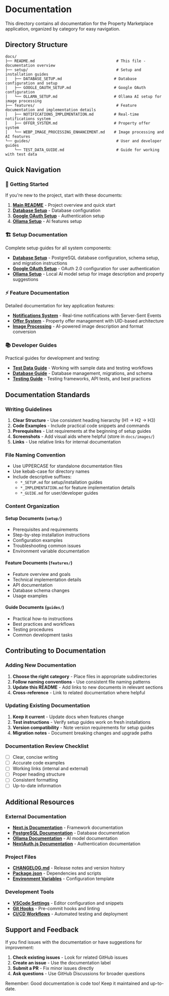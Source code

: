# Documentation

This directory contains all documentation for the Property Marketplace application, organized by category for easy navigation.

## Directory Structure

```
docs/
├── README.md                                    # This file - documentation overview
├── setup/                                       # Setup and installation guides
│   ├── DATABASE_SETUP.md                       # Database configuration and setup
│   ├── GOOGLE_OAUTH_SETUP.md                   # Google OAuth configuration
│   └── OLLAMA_SETUP.md                         # Ollama AI setup for image processing
├── features/                                    # Feature documentation and implementation details
│   ├── NOTIFICATIONS_IMPLEMENTATION.md         # Real-time notifications system
│   ├── OFFER_SYSTEM.md                         # Property offer system
│   └── WEBP_IMAGE_PROCESSING_ENHANCEMENT.md    # Image processing and AI features
└── guides/                                      # User and developer guides
    └── TEST_DATA_GUIDE.md                       # Guide for working with test data
```

## Quick Navigation

### 🚀 Getting Started

If you're new to the project, start with these documents:

1. **[Main README](../README.md)** - Project overview and quick start
2. **[Database Setup](setup/DATABASE_SETUP.md)** - Database configuration
3. **[Google OAuth Setup](setup/GOOGLE_OAUTH_SETUP.md)** - Authentication setup
4. **[Ollama Setup](setup/OLLAMA_SETUP.md)** - AI features setup

### 🏗️ Setup Documentation

Complete setup guides for all system components:

- **[Database Setup](setup/DATABASE_SETUP.md)** - PostgreSQL database configuration, schema setup, and migration instructions
- **[Google OAuth Setup](setup/GOOGLE_OAUTH_SETUP.md)** - OAuth 2.0 configuration for user authentication
- **[Ollama Setup](setup/OLLAMA_SETUP.md)** - Local AI model setup for image description and property suggestions

### ⚡ Feature Documentation

Detailed documentation for key application features:

- **[Notifications System](features/NOTIFICATIONS_IMPLEMENTATION.md)** - Real-time notifications with Server-Sent Events
- **[Offer System](features/OFFER_SYSTEM.md)** - Property offer management with UID-based architecture
- **[Image Processing](features/WEBP_IMAGE_PROCESSING_ENHANCEMENT.md)** - AI-powered image description and format conversion

### 📚 Developer Guides

Practical guides for development and testing:

- **[Test Data Guide](guides/TEST_DATA_GUIDE.md)** - Working with sample data and testing workflows
- **[Database Guide](../database/README.md)** - Database management, migrations, and schema
- **[Testing Guide](../tests/README.md)** - Testing frameworks, API tests, and best practices

## Documentation Standards

### Writing Guidelines

1. **Clear Structure** - Use consistent heading hierarchy (H1 → H2 → H3)
2. **Code Examples** - Include practical code snippets and commands
3. **Prerequisites** - List requirements at the beginning of setup guides
4. **Screenshots** - Add visual aids where helpful (store in `docs/images/`)
5. **Links** - Use relative links for internal documentation

### File Naming Convention

- Use UPPERCASE for standalone documentation files
- Use kebab-case for directory names
- Include descriptive suffixes:
  - `*_SETUP.md` for setup/installation guides
  - `*_IMPLEMENTATION.md` for feature implementation details
  - `*_GUIDE.md` for user/developer guides

### Content Organization

#### Setup Documents (`setup/`)

- Prerequisites and requirements
- Step-by-step installation instructions
- Configuration examples
- Troubleshooting common issues
- Environment variable documentation

#### Feature Documents (`features/`)

- Feature overview and goals
- Technical implementation details
- API documentation
- Database schema changes
- Usage examples

#### Guide Documents (`guides/`)

- Practical how-to instructions
- Best practices and workflows
- Testing procedures
- Common development tasks

## Contributing to Documentation

### Adding New Documentation

1. **Choose the right category** - Place files in appropriate subdirectories
2. **Follow naming conventions** - Use consistent file naming patterns
3. **Update this README** - Add links to new documents in relevant sections
4. **Cross-reference** - Link to related documentation where helpful

### Updating Existing Documentation

1. **Keep it current** - Update docs when features change
2. **Test instructions** - Verify setup guides work on fresh installations
3. **Version compatibility** - Note version requirements for setup guides
4. **Migration notes** - Document breaking changes and upgrade paths

### Documentation Review Checklist

- [ ] Clear, concise writing
- [ ] Accurate code examples
- [ ] Working links (internal and external)
- [ ] Proper heading structure
- [ ] Consistent formatting
- [ ] Up-to-date information

## Additional Resources

### External Documentation

- **[Next.js Documentation](https://nextjs.org/docs)** - Framework documentation
- **[PostgreSQL Documentation](https://www.postgresql.org/docs/)** - Database documentation
- **[Ollama Documentation](https://ollama.ai/docs)** - AI model documentation
- **[NextAuth.js Documentation](https://next-auth.js.org/)** - Authentication documentation

### Project Files

- **[CHANGELOG.md](../CHANGELOG.md)** - Release notes and version history
- **[Package.json](../package.json)** - Dependencies and scripts
- **[Environment Variables](../.env.example)** - Configuration template

### Development Tools

- **[VSCode Settings](../.vscode/)** - Editor configuration and snippets
- **[Git Hooks](../.husky/)** - Pre-commit hooks and linting
- **[CI/CD Workflows](../.github/workflows/)** - Automated testing and deployment

## Support and Feedback

If you find issues with the documentation or have suggestions for improvement:

1. **Check existing issues** - Look for related GitHub issues
2. **Create an issue** - Use the documentation label
3. **Submit a PR** - Fix minor issues directly
4. **Ask questions** - Use GitHub Discussions for broader questions

Remember: Good documentation is code too! Keep it maintained and up-to-date.
